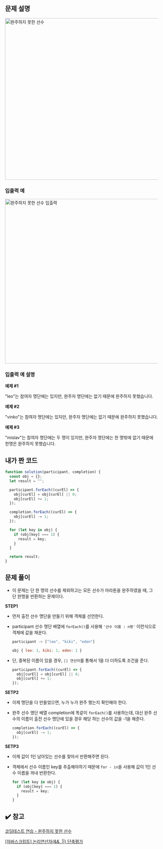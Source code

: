 ## 문제 설명

<img width="532" alt="완주하지 못한 선수" src="https://user-images.githubusercontent.com/47416686/122631764-fda00b80-d108-11eb-989d-4a159e1aeb52.png">

### 입출력 예

<img width="542" alt="완주하지 못한 선수 입출력" src="https://user-images.githubusercontent.com/47416686/122631762-fbd64800-d108-11eb-8ced-bae49c60c73a.png">

### 입출력 예 설명

**예제 #1**

"leo"는 참여자 명단에는 있지만, 완주자 명단에는 없기 때문에 완주하지 못했습니다.

**예제 #2**

"vinko"는 참여자 명단에는 있지만, 완주자 명단에는 없기 때문에 완주하지 못했습니다.

**예제 #3**

"mislav"는 참여자 명단에는 두 명이 있지만, 완주자 명단에는 한 명밖에 없기 때문에 한명은 완주하지 못했습니다.

## 내가 짠 코드

```jsx
function solution(participant, completion) {
  const obj = {};
  let result = "";

  participant.forEach((curEl) => {
    obj[curEl] = obj[curEl] || 0;
    obj[curEl] += 1;
  });

  completion.forEach((curEl) => {
    obj[curEl] -= 1;
  });

  for (let key in obj) {
    if (obj[key] === 1) {
      result = key;
    }
  }

  return result;
}
```

## 문제 풀이

- 이 문제는 단 한 명의 선수를 제외하고는 모든 선수가 마라톤을 완주하였을 때, 그 단 한명을 반환하는 문제이다.

**STEP1**

- 먼저 출전 선수 명단을 만들기 위해 객체를 선언한다.
- participant 선수 명단 배열에 `forEach()`를 사용해 `'선수 이름 : n명'` 이런식으로 객체에 값을 채운다.

  ```jsx
  participant -> ["leo", "kiki", "eden"]

  obj { leo: 1, kiki: 1, eden: 1 }
  ```

- 단, 중복된 이름이 있을 경우, `|| 연산자`를 통해서 1을 더 더하도록 조건을 준다.

  ```jsx
  participant.forEach((curEl) => {
    obj[curEl] = obj[curEl] || 0;
    obj[curEl] += 1;
  });
  ```

**SETP2**

- 이제 명단을 다 만들었으면, 누가 누가 완주 했는지 확인해야 한다.
- 완주 선수 명단 배열 completion에 똑같이 `forEach()`를 사용하는데, 대신 완주 선수의 이름이 출전 선수 명단에 있을 경우 해당 하는 선수의 값을 -1을 해준다.

  ```jsx
  completion.forEach((curEl) => {
    obj[curEl] -= 1;
  });
  ```

**SETP3**

- 이제 값이 1인 남아있는 선수를 찾아서 반환해주면 된다.
- 객체에서 선수 이름인 key를 추출해야하기 때문에 `for - in`을 사용해 값이 1인 선수 이름을 꺼내 반환한다.

  ```jsx
  for (let key in obj) {
    if (obj[key] === 1) {
      result = key;
    }
  }
  ```

## ✔️ 참고

[코딩테스트 연습 - 완주하지 못한 선수](https://programmers.co.kr/learn/courses/30/lessons/42576)

[[자바스크립트] 논리연산자(&&, ||) 단축평가](https://curryyou.tistory.com/193)
